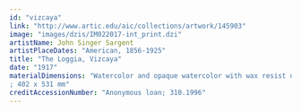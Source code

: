 ```yaml
---
id: "vizcaya"
link: "http://www.artic.edu/aic/collections/artwork/145903"
image: "images/dzis/IM022017-int_print.dzi"
artistName: John Singer Sargent
artistPlaceDates: "American, 1856-1925"
title: "The Loggia, Vizcaya"
date: "1917"
materialDimensions: "Watercolor and opaque watercolor with wax resist over graphite on wove paper
; 402 x 531 mm"
creditAccessionNumber: "Anonymous loan; 310.1996"
---
```



